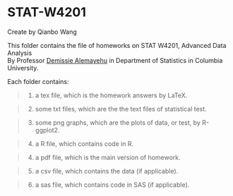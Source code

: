 # STAT-W4201

Create by Qianbo Wang

This folder contains the file of homeworks on STAT W4201, Advanced Data Analysis    
By Professor [Demissie Alemayehu](http://www.stat.columbia.edu/~alem/) in Department of Statistics in Columbia University. 

Each folder contains: 
> 1. a tex file, which is the homework answers by LaTeX.    

> 2. some txt files, which are the the text files of statistical test.  

> 3. some png graphs, which are the plots of data, or test, by R-ggplot2.

> 4. a R file, which contains code in R.

> 4. a pdf file, which is the main version of homework.

> 5. a csv file, which contains the data (if applicable).

> 6. a sas file, which contains code in SAS (if applicable). 

